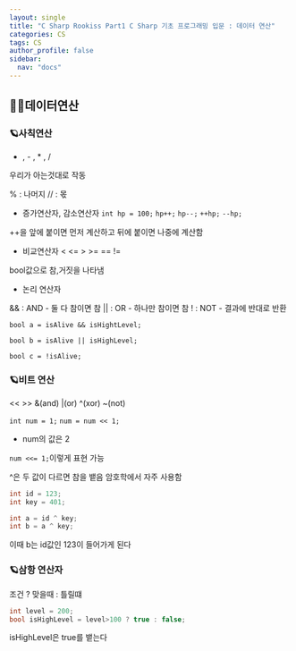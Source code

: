 ```yaml
---
layout: single
title: "C Sharp Rookiss Part1 C Sharp 기초 프로그래밍 입문 : 데이터 연산"
categories: CS
tags: CS
author_profile: false
sidebar:
  nav: "docs"
---
```



## 🙇‍♀️데이터연산



### 🪐사칙연산


+ , - , * , /

우리가 아는것대로 작동

% : 나머지
// : 몫

* 증가연산자, 감소연산자
`int hp = 100;`
`hp++;`
`hp--;`
`++hp;`
`--hp;`

++을 앞에 붙이면 먼저 계산하고 뒤에 붙이면 나중에 계산함


* 비교연산자
 < <= > >= == !=

bool값으로 참,거짓을 나타냄


* 논리 연산자

&& : AND - 둘 다 참이면 참
|| : OR - 하나만 참이면 참
! : NOT - 결과에 반대로 반환

`bool a = isAlive && isHightLevel;`

`bool b = isAlive || isHighLevel;`

`bool c = !isAlive;`



### 🪐비트 연산

<< >> &(and) |(or) ^(xor) ~(not)

`int num = 1;`
`num = num << 1;`
- num의 값은 2

`num <<= 1;`이렇게 표현 가능

^은 두 값이 다르면 참을 뱉음
암호학에서 자주 사용함

```cs
int id = 123;
int key = 401;

int a = id ^ key;
int b = a ^ key;
```
이때 b는 id값인 123이 들어가게 된다


### 🪐삼항 연산자


조건 ? 맞을때 : 틀릴떄

```cs
int level = 200;
bool isHighLevel = level>100 ? true : false;
```

isHighLevel은 true를 뱉는다
